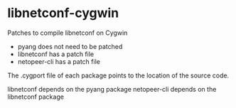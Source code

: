 # libnetconf-cygwin
Patches to compile libnetconf on Cygwin
* pyang does not need to be patched
* libnetconf has a patch file
* netopeer-cli has a patch file
 
The .cygport file of each package points to the location of the source code.

libnetconf depends on the pyang package
netopeer-cli depends on the libnetconf package
